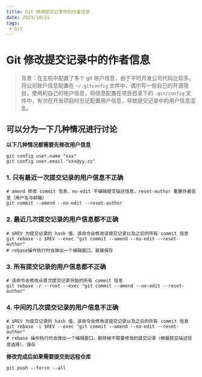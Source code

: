 ```yaml
---
title: Git 修改提交记录中的作者信息
date: 2023/10/21
tags:
 - Git
---
```


# Git 修改提交记录中的作者信息
> 背景：在主机中配置了多个 git 账户信息，由于平时开发公司代码比较多，将公司账户信息配置在 `~/.gitconfig` 文件中，偶尔写一些自己的开源项目，使用的自己的账户信息，将信息配置在项目目录下的 `.git/config` 文件中，有次在开发项目时忘记配置用户信息，导致提交记录中的用户信息混乱。

## 可以分为一下几种情况进行讨论

**以下几种情况都需要先修改用户信息**

```shell
git config user.name "xxx"
git config user.email "xxx@yy.zz"
```

### 1. 只有最近一次提交记录的用户信息不正确
```shell
# amend 修改 commit 信息，no-edit 不编辑提交描述信息，reset-author 重置作者信息（用户名与邮箱）
git commit --amend --no-edit --reset-author
```

### 2. 最近几次提交记录的用户信息都不正确
```shell
# $REV 为提交记录的 hash 值，该命令会修改该提交记录以及之后的所有 commit 信息
git rebase -i $REV --exec "git commit --amend --no-edit --reset-author"
# rebase操作执行时会弹出一个编辑窗口，直接保存
```

### 3. 所有提交记录的用户信息都不正确
```shell
# 该命令会修改从首次提交记录开始的所有 commit 信息
git rebase -r --root --exec "git commit --amend --no-edit --reset-author"
```

### 4. 中间的几次提交记录的用户信息不正确
```shell
# $REV 为提交记录的 hash 值，该命令会修改该提交记录以及之后的所有 commit 信息
git rebase -i $REV --exec "git commit --amend --no-edit --reset-author"
# rebase 操作执行时会弹出一个编辑窗口，删除掉不需要修改的提交记录（根据提交描述信息选择），保存
```

**修改完成后如果需要提交到远程仓库**

```shell
git push --force --all
```